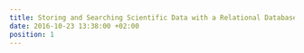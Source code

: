 ```yaml
---
title: Storing and Searching Scientific Data with a Relational Database System
date: 2016-10-23 13:38:00 +02:00
position: 1
---
```


